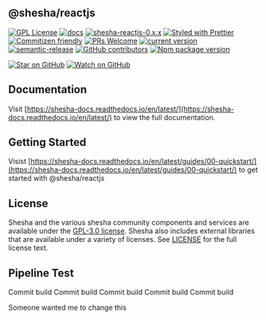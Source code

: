 ## @shesha/reactjs

[![GPL License](https://img.shields.io/npm/l/shesha-reactjs.svg?style=flat-square)](https://github.com/Boxfusion/shesha-reactjs/blob/main/LICENCE.md) [![docs](https://readthedocs.org/projects/pip/badge/?version=latest&style=plastic)](https://shesha-docs.readthedocs.io/en/latest/) [![shesha-reactjs-0.x.x](https://github.com/Boxfusion/shesha-reactjs/actions/workflows/shesha-reactjs-0.x.x.yml/badge.svg)](https://github.com/Boxfusion/shesha-reactjs/actions/workflows/shesha-reactjs-0.x.x.yml) [![Styled with Prettier](https://img.shields.io/badge/styled_with-prettier-ff69b4.svg?style=flat-square)](https://prettier.io/) [![Commitizen friendly](https://img.shields.io/badge/commitizen-friendly-brightgreen.svg?style=flat-square)](http://commitizen.github.io/cz-cli/) [![PRs Welcome](https://img.shields.io/badge/PRs-welcome-brightgreen.svg?style=flat-square)](http://makeapullrequest.com) [![current version](https://img.shields.io/npm/dm/@shesha/reactjs.svg)](https://www.npmjs.com/package/commitizen) [![semantic-release](https://img.shields.io/badge/%20%20%F0%9F%93%A6%F0%9F%9A%80-semantic--release-e10079.svg)](https://github.com/semantic-release/semantic-release) [![GitHub contributors](https://badgen.net/github/contributors/Boxfusion/shesha-reactjs)](https://github.com/Boxfusion/shesha-reactjs/graphs/contributors) [![Npm package version](https://badgen.net/npm/v/@shesha/reactjs)](https://www.npmjs.com/package/@shesha/reactjs)

[![Star on GitHub](https://img.shields.io/github/stars/blackxored/generator-bxd-oss.svg?style=social)](https://github.com/Boxfusion/shesha-reactjs/stargazers) [![Watch on GitHub](https://img.shields.io/github/watchers/Boxfusion/shesha-reactjs.svg?style=social)](https://github.com/Boxfusion/shesha-reactjs/watchers)

## Documentation

Visit [https://shesha-docs.readthedocs.io/en/latest/](https://shesha-docs.readthedocs.io/en/latest/) to view the full documentation.

## Getting Started

Visist [https://shesha-docs.readthedocs.io/en/latest/guides/00-quickstart/](https://shesha-docs.readthedocs.io/en/latest/guides/00-quickstart/) to get started with @shesha/reactjs

## License

Shesha and the various shesha community components and services are available under the [GPL-3.0 license](https://opensource.org/licenses/GPL-3.0). Shesha also includes external libraries that are available under a variety of licenses. See [LICENSE](https://github.com/boxfusion/shesha-reactjs/blob/HEAD/LICENSE) for the full license text.

## Pipeline Test
Commit build
Commit build
Commit build
Commit build
Commit build

Someone wanted me to change this